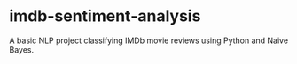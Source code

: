 # imdb-sentiment-analysis
A basic NLP project classifying IMDb movie reviews using Python and Naive Bayes.
